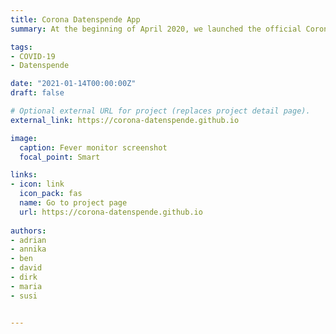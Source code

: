 ```yaml
---
title: Corona Datenspende App
summary: At the beginning of April 2020, we launched the official Corona Datenspende App. Since then, more than 530.000 German inhabitants have decided to donate their fitness tracker data. This is the biggest data donation project worldwide. We also calculate daily fever detections by regions and update the live fever monitor.

tags:
- COVID-19
- Datenspende

date: "2021-01-14T00:00:00Z"
draft: false

# Optional external URL for project (replaces project detail page).
external_link: https://corona-datenspende.github.io

image:
  caption: Fever monitor screenshot
  focal_point: Smart

links:
- icon: link
  icon_pack: fas
  name: Go to project page
  url: https://corona-datenspende.github.io
  
authors:
- adrian
- annika
- ben
- david
- dirk
- maria
- susi


---
```

